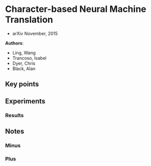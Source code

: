 # Character-based Neural Machine Translation
* arXiv November, 2015

**Authors**:
* Ling, Wang
* Trancoso, Isabel
* Dyer, Chris
* Black, Alan

## Key points


## Experiments


### Results

## Notes
### Minus

### Plus
